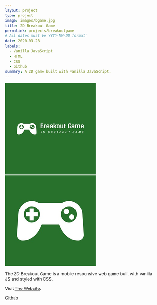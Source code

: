 ```yaml
---
layout: project
type: project
image: images/bgame.jpg
title: 2D Breakout Game
permalink: projects/breakoutgame
# All dates must be YYYY-MM-DD format!
date: 2020-03-28
labels:
  - Vanilla JavaScript
  - HTML
  - CSS
  - Github
summary: A 2D game built with vanilla JavaScript.
---
```


<div class="ui small rounded images">
  <img class="ui image" src="../images/bgame.jpg">
  <img class="ui image" src="../images/bgame2.jpg">
</div>

The 2D Breakout Game is a mobile responsive web game built with vanilla JS and styled with CSS.

Visit [The Website](https://pjmantoss.github.io/2D_breakout_game/).

<a href="https://github.com/PJMantoss/2D_breakout_game"><i class="large github icon "></i>Github</a>
